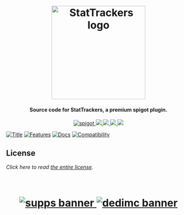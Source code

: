 <h1 align="center">
  <br>
  <img src=https://i.imgur.com/f2tyPyi.png" alt="StatTrackers logo" width="256">
  <br>
</h1>

<h4 align="center">Source code for StatTrackers, a premium spigot plugin.</h4>

<p align="center">
    <a href="https://polymart.org/resource/1-16-1-17-stattrackers.623">
        <img alt="spigot" src="https://img.shields.io/badge/polymart-stattrackers-ff935e?style=for-the-badge"/>
    </a>
    <a href="https://bstats.org/plugin/bukkit/StatTrackers" alt="bstats servers">
        <img src="https://img.shields.io/bstats/servers/10261?color=ff935e&style=for-the-badge"/>
    </a>
    <a href="https://bstats.org/plugin/bukkit/StatTrackers" alt="bstats players">
        <img src="https://img.shields.io/bstats/players/10261?color=ff935e&style=for-the-badge"/>
    </a>
    <a href="https://stattrackers.willfp.com/" alt="Docs (gitbook)">
        <img src="https://img.shields.io/badge/docs-gitbook-ff935e?style=for-the-badge&logo=appveyor"/>
    </a>
    <a href="https://discord.gg/ZcwpSsE/" alt="Discord">
        <img src="https://img.shields.io/discord/452518336627081236?label=discord&style=for-the-badge&color=ff935e"/>
    </a>
</p>


[![Title](https://i.imgur.com/bXRHwsu.png)]()
[![Features](https://i.imgur.com/ABEuBMe.png)]()
[![Docs](https://i.imgur.com/X3zwjGs.png)](https://stattrackers.willfp.com/)
[![Compatibility](https://i.imgur.com/oRdt6W7.png)]()

## License
*Click here to read [the entire license](https://github.com/Auxilor/StatTrackers/blob/master/LICENSE.md).*

<h1 align="center">
  <br>
    <a href="http://gamersupps.gg/discount/Auxilor?afmc=Auxilor" target="_blank">
      <img src="https://i.imgur.com/uFDpBAC.png" alt="supps banner">
    </a>
    <a href="https://dedimc.promo/Auxilor" target="_blank">
      <img src="https://i.imgur.com/zdDLhFA.png" alt="dedimc banner">
    </a>
  <br>
</h1>

